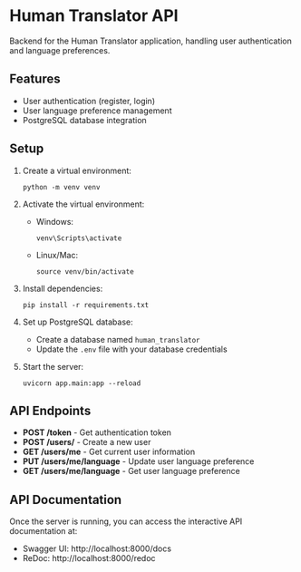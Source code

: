 # Human Translator API

Backend for the Human Translator application, handling user authentication and language preferences.

## Features

- User authentication (register, login)
- User language preference management
- PostgreSQL database integration

## Setup

1. Create a virtual environment:
   ```
   python -m venv venv
   ```

2. Activate the virtual environment:
   - Windows:
     ```
     venv\Scripts\activate
     ```
   - Linux/Mac:
     ```
     source venv/bin/activate
     ```

3. Install dependencies:
   ```
   pip install -r requirements.txt
   ```

4. Set up PostgreSQL database:
   - Create a database named `human_translator`
   - Update the `.env` file with your database credentials

5. Start the server:
   ```
   uvicorn app.main:app --reload
   ```

## API Endpoints

- **POST /token** - Get authentication token
- **POST /users/** - Create a new user
- **GET /users/me** - Get current user information
- **PUT /users/me/language** - Update user language preference
- **GET /users/me/language** - Get user language preference

## API Documentation

Once the server is running, you can access the interactive API documentation at:
- Swagger UI: http://localhost:8000/docs
- ReDoc: http://localhost:8000/redoc